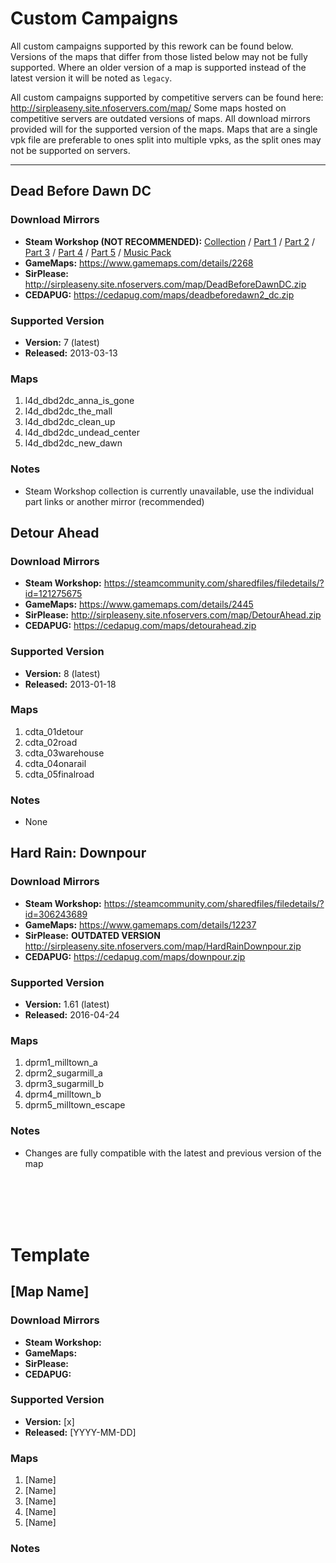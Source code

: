 # Custom Campaigns

All custom campaigns supported by this rework can be found below.
Versions of the maps that differ from those listed below may not be fully supported.
Where an older version of a map is supported instead of the latest version it will be noted as `legacy`.

All custom campaigns supported by competitive servers can be found here: http://sirpleaseny.site.nfoservers.com/map/
Some maps hosted on competitive servers are outdated versions of maps.
All download mirrors provided will for the supported version of the maps.
Maps that are a single vpk file are preferable to ones split into multiple vpks, as the split ones may not be supported on servers.

<hr>

## Dead Before Dawn DC
### Download Mirrors
* **Steam Workshop (NOT RECOMMENDED):** [Collection](https://steamcommunity.com/workshop/filedetails/?id=121786282) / [Part 1](https://steamcommunity.com/sharedfiles/filedetails/?id=123678867) / [Part 2](https://steamcommunity.com/sharedfiles/filedetails/?id=123685403) / [Part 3](https://steamcommunity.com/sharedfiles/filedetails/?id=123737442) / [Part 4](https://steamcommunity.com/sharedfiles/filedetails/?id=123744116) / [Part 5](https://steamcommunity.com/sharedfiles/filedetails/?id=123746596) / [Music Pack](https://steamcommunity.com/sharedfiles/filedetails/?id=123755624)
* **GameMaps:** https://www.gamemaps.com/details/2268
* **SirPlease:** http://sirpleaseny.site.nfoservers.com/map/DeadBeforeDawnDC.zip
* **CEDAPUG:** https://cedapug.com/maps/deadbeforedawn2_dc.zip
### Supported Version
* **Version:** 7 (latest)
* **Released:** 2013-03-13
### Maps
1. l4d_dbd2dc_anna_is_gone
2. l4d_dbd2dc_the_mall
3. l4d_dbd2dc_clean_up
4. l4d_dbd2dc_undead_center
5. l4d_dbd2dc_new_dawn
### Notes
* Steam Workshop collection is currently unavailable, use the individual part links or another mirror (recommended)


## Detour Ahead
### Download Mirrors
* **Steam Workshop:** https://steamcommunity.com/sharedfiles/filedetails/?id=121275675
* **GameMaps:** https://www.gamemaps.com/details/2445
* **SirPlease:** http://sirpleaseny.site.nfoservers.com/map/DetourAhead.zip
* **CEDAPUG:** https://cedapug.com/maps/detourahead.zip
### Supported Version
* **Version:** 8 (latest)
* **Released:** 2013-01-18
### Maps
1. cdta_01detour
2. cdta_02road
3. cdta_03warehouse
4. cdta_04onarail
5. cdta_05finalroad
### Notes
* None


## Hard Rain: Downpour
### Download Mirrors
* **Steam Workshop:** https://steamcommunity.com/sharedfiles/filedetails/?id=306243689
* **GameMaps:** https://www.gamemaps.com/details/12237
* **SirPlease:** **OUTDATED VERSION** http://sirpleaseny.site.nfoservers.com/map/HardRainDownpour.zip
* **CEDAPUG:** https://cedapug.com/maps/downpour.zip
### Supported Version
* **Version:** 1.61 (latest)
* **Released:** 2016-04-24
### Maps
1. dprm1_milltown_a
2. dprm2_sugarmill_a
3. dprm3_sugarmill_b
4. dprm4_milltown_b
5. dprm5_milltown_escape
### Notes
* Changes are fully compatible with the latest and previous version of the map



<br><br><br><br>
# Template

## [Map Name]
### Download Mirrors
* **Steam Workshop:** 
* **GameMaps:** 
* **SirPlease:** 
* **CEDAPUG:** 
### Supported Version
* **Version:** [x]
* **Released:** [YYYY-MM-DD]
### Maps
1. [Name]
2. [Name]
3. [Name]
4. [Name]
5. [Name]
### Notes